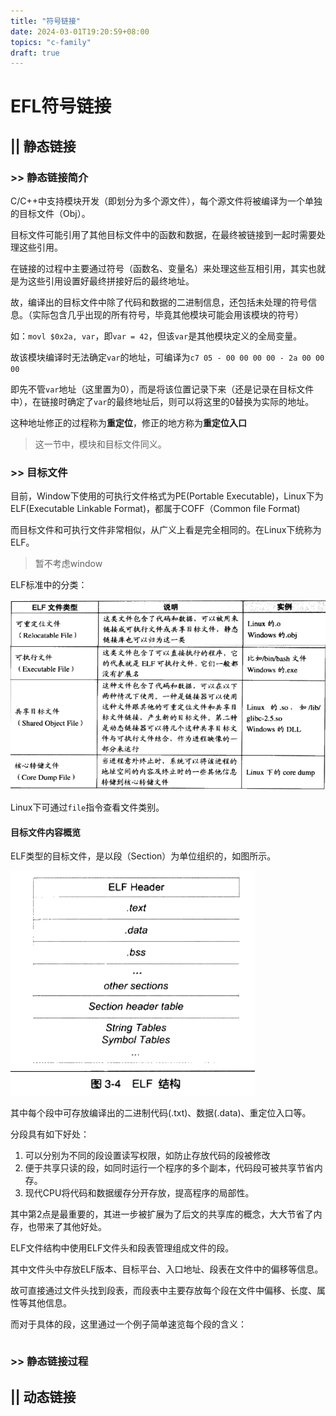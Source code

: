 ```yaml
---
title: "符号链接"
date: 2024-03-01T19:20:59+08:00
topics: "c-family"
draft: true
---
```


# EFL符号链接

## || 静态链接

### >> 静态链接简介

C/C++中支持模块开发（即划分为多个源文件），每个源文件将被编译为一个单独的目标文件（Obj）。

目标文件可能引用了其他目标文件中的函数和数据，在最终被链接到一起时需要处理这些引用。

在链接的过程中主要通过符号（函数名、变量名）来处理这些互相引用，其实也就是为这些引用设置好最终拼接好后的最终地址。

故，编译出的目标文件中除了代码和数据的二进制信息，还包括未处理的符号信息。（实际包含几乎出现的所有符号，毕竟其他模块可能会用该模块的符号）

如：`movl $0x2a, var`，即`var = 42`，但该`var`是其他模块定义的全局变量。

故该模块编译时无法确定`var`的地址，可编译为`c7 05 - 00 00 00 00 - 2a 00 00 00`

即先不管`var`地址（这里置为0），而是将该位置记录下来（还是记录在目标文件中），在链接时确定了`var`的最终地址后，则可以将这里的0替换为实际的地址。

这种地址修正的过程称为**重定位**，修正的地方称为**重定位入口**

> 这一节中，模块和目标文件同义。

### >> 目标文件

目前，Window下使用的可执行文件格式为PE(Portable Executable)，Linux下为ELF(Executable Linkable Format)，都属于COFF（Common file Format)

而目标文件和可执行文件非常相似，从广义上看是完全相同的。在Linux下统称为ELF。

> 暂不考虑window

ELF标准中的分类：

![elf-class](imgs/elf-class.png)

Linux下可通过`file`指令查看文件类别。


#### 目标文件内容概览

ELF类型的目标文件，是以段（Section）为单位组织的，如图所示。

![elf-struct](imgs/elf-struct.png)

其中每个段中可存放编译出的二进制代码(.txt)、数据(.data)、重定位入口等。

分段具有如下好处：

1. 可以分别为不同的段设置读写权限，如防止存放代码的段被修改
2. 便于共享只读的段，如同时运行一个程序的多个副本，代码段可被共享节省内存。
3. 现代CPU将代码和数据缓存分开存放，提高程序的局部性。

其中第2点是最重要的，其进一步被扩展为了后文的共享库的概念，大大节省了内存，也带来了其他好处。

ELF文件结构中使用ELF文件头和段表管理组成文件的段。

其中文件头中存放ELF版本、目标平台、入口地址、段表在文件中的偏移等信息。

故可直接通过文件头找到段表，而段表中主要存放每个段在文件中偏移、长度、属性等其他信息。

而对于具体的段，这里通过一个例子简单速览每个段的含义：

```cpp

```


### >> 静态链接过程

## || 动态链接
